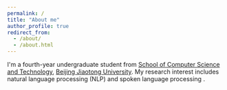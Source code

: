 ```yaml
---
permalink: /
title: "About me"
author_profile: true
redirect_from: 
  - /about/
  - /about.html
---
```


I'm a fourth-year undergraduate student from [School of Computer Science and Technology](https://cs.bjtu.edu.cn/), [Beijing Jiaotong University](https://www.bjtu.edu.cn/). My research interest includes natural language processing (NLP) and spoken language processing .

<!-- I am very fortunate to be advised by [Prof. Jinan Xu](https://faculty.bjtu.edu.cn/8300/) and [Assistant Prof. Yufeng Chen](https://faculty.bjtu.edu.cn/8754/) of NLP Lab from [School of Computer Science and Technology](https://cs.bjtu.edu.cn/), Beijing Jiaotong University. -->